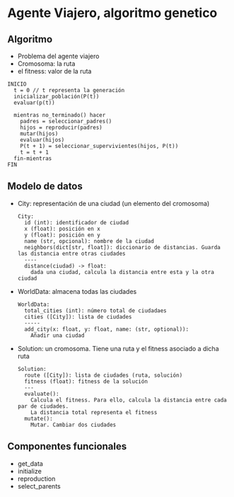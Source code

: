 # Agente Viajero, algoritmo genetico 

## Algoritmo 
* Problema del agente viajero 
* Cromosoma: la ruta
* el fitness: valor de la ruta 

~~~
INICIO 
  t = 0 // t representa la generación 
  inicializar_población(P(t))
  evaluar(p(t))

  mientras no_terminado() hacer
    padres = seleccionar_padres()
    hijos = reproducir(padres)
    mutar(hijos)
    evaluar(hijos)
    P(t + 1) = seleccionar_supervivientes(hijos, P(t))
    t = t + 1
  fin-mientras
FIN
~~~

## Modelo de datos 
* City: representación de una ciudad (un elemento del cromosoma)
  ~~~
  City:
    id (int): identificador de ciudad
    x (float): posición en x
    y (float): posición en y
    name (str, opcional): nombre de la ciudad
    neighbors(dict[str, float]): diccionario de distancias. Guarda las distancia entre otras ciudades
    ----
    distance(ciudad) -> float:
      dada una ciudad, calcula la distancia entre esta y la otra ciudad
  ~~~
* WorldData: almacena todas las ciudades
  ~~~
  WorldData:
    total_cities (int): número total de ciudadaes
    cities ([City]): lista de ciudades
    -----
    add_city(x: float, y: float, name: (str, optional)):
      Añadir una ciudad 
  ~~~
* Solution: un cromosoma. Tiene una ruta y el fitness asociado a dicha ruta
  ~~~
  Solution:
    route ([City]): lista de ciudades (ruta, solución)
    fitness (float): fitness de la solución
    ---
    evaluate():
      Calcula el fitness. Para ello, calcula la distancia entre cada par de ciudades.
      La distancia total representa el fitness
    mutate():
      Mutar. Cambiar dos ciudades
  ~~~

## Componentes funcionales 
* get_data
* initialize
* reproduction
* select_parents